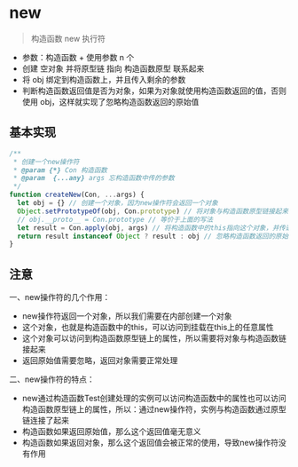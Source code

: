 # new

> 构造函数 new 执行符

- 参数：构造函数 + 使用参数 n 个
- 创建 空对象 并将原型链 指向 构造函数原型 联系起来
- 将 obj 绑定到构造函数上，并且传入剩余的参数
- 判断构造函数返回值是否为对象，如果为对象就使用构造函数返回的值，否则使用 obj，这样就实现了忽略构造函数返回的原始值

## 基本实现

```js
/**
 * 创建一个new操作符
 * @param {*} Con 构造函数
 * @param  {...any} args 忘构造函数中传的参数
 */
function createNew(Con, ...args) {
  let obj = {} // 创建一个对象，因为new操作符会返回一个对象
  Object.setPrototypeOf(obj, Con.prototype) // 将对象与构造函数原型链接起来
  // obj.__proto__ = Con.prototype // 等价于上面的写法
  let result = Con.apply(obj, args) // 将构造函数中的this指向这个对象，并传递参数
  return result instanceof Object ? result : obj // 忽略构造函数返回的原始值  function Foo () {return 1;}
}

```

## 注意

一、new操作符的几个作用：

- new操作符返回一个对象，所以我们需要在内部创建一个对象
- 这个对象，也就是构造函数中的this，可以访问到挂载在this上的任意属性
- 这个对象可以访问到构造函数原型链上的属性，所以需要将对象与构造函数链接起来
- 返回原始值需要忽略，返回对象需要正常处理

二、new操作符的特点：

- new通过构造函数Test创建处理的实例可以访问构造函数中的属性也可以访问构造函数原型链上的属性，所以：通过new操作符，实例与构造函数通过原型链连接了起来
- 构造函数如果返回原始值，那么这个返回值毫无意义
- 构造函数如果返回对象，那么这个返回值会被正常的使用，导致new操作符没有作用

